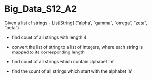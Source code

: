 # Big_Data_S12_A2

Given a list of strings - List[String] (“alpha”, “gamma”, “omega”, “zeta”, “beta”)

- find count of all strings with length 4

- convert the list of string to a list of integers, where each string is mapped to its corresponding length

- find count of all strings which contain alphabet ‘m’

- find the count of all strings which start with the alphabet ‘a’
